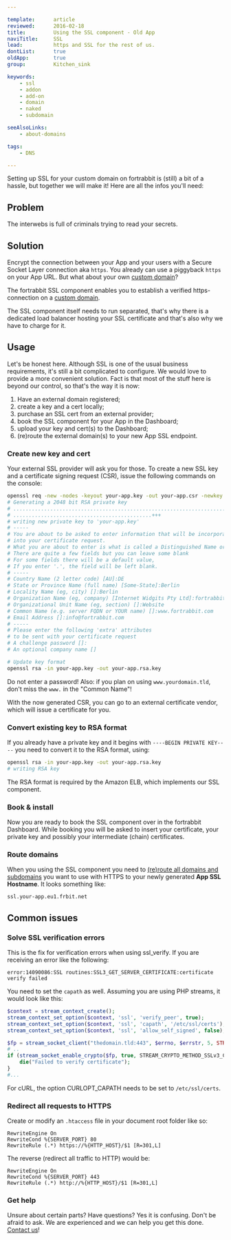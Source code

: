 ```yaml
---

template:      article
reviewed:      2016-02-18
title:         Using the SSL component - Old App
naviTitle:     SSL
lead:          https and SSL for the rest of us.
dontList:      true
oldApp:        true
group:         Kitchen_sink

keywords:
    - ssl
    - addon
    - add-on
    - domain
    - naked
    - subdomain

seeAlsoLinks:
    - about-domains

tags:
    - DNS

---
```


Setting up SSL for your custom domain on fortrabbit is (still) a bit of a hassle, but together we will make it! Here are all the infos you'll need:

## Problem

The interwebs is full of criminals trying to read your secrets.

## Solution

Encrypt the connection between your App and your users with a Secure Socket Layer connection aka `https`. You already can use a piggyback `https` on your App URL. But what about your own [custom domain](domains)?

The fortrabbit SSL component enables you to establish a verified https-connection on a [custom domain](domains).

The SSL component itself needs to run separated, that's why there is a dedicated load balancer hosting your SSL certificate and that's also why we have to charge for it.


## Usage

Let's be honest here. Although SSL is one of the usual business requirements, it's still a bit complicated to configure. We would love to provide a more convenient solution. Fact is that most of the stuff here is beyond our control, so that's the way it is now:

1. Have an external domain registered;
2. create a key and a cert locally;
3. purchase an SSL cert from an external provider;
4. book the SSL component for your App in the Dashboard;
4. upload your key and cert(s) to the Dashboard;
6. (re)route the external domain(s) to your new App SSL endpoint.



### Create new key and cert

Your external SSL provider will ask you for those. To create a new SSL key and a certificate signing request (CSR), issue the following commands on the console:

```bash
openssl req -new -nodes -keyout your-app.key -out your-app.csr -newkey rsa:2048
# Generating a 2048 bit RSA private key
# ..........................................................................................++
# .............................................+++
# writing new private key to 'your-app.key'
# -----
# You are about to be asked to enter information that will be incorporated
# into your certificate request.
# What you are about to enter is what is called a Distinguished Name or a DN.
# There are quite a few fields but you can leave some blank
# For some fields there will be a default value,
# If you enter '.', the field will be left blank.
# -----
# Country Name (2 letter code) [AU]:DE
# State or Province Name (full name) [Some-State]:Berlin
# Locality Name (eg, city) []:Berlin
# Organization Name (eg, company) [Internet Widgits Pty Ltd]:fortrabbit
# Organizational Unit Name (eg, section) []:Website
# Common Name (e.g. server FQDN or YOUR name) []:www.fortrabbit.com
# Email Address []:info@fortrabbit.com
# -----
# Please enter the following 'extra' attributes
# to be sent with your certificate request
# A challenge password []:
# An optional company name []

# Update key format
openssl rsa -in your-app.key -out your-app.rsa.key
```

Do not enter a password! Also: if you plan on using `www.yourdomain.tld`, don't miss the `www.` in the "Common Name"!

With the now generated CSR, you can go to an external certificate vendor, which will issue a certificate for you.


### Convert existing key to RSA format

If you already have a private key and it begins with `----BEGIN PRIVATE KEY----` you need to convert it to the RSA format, using:

```bash
openssl rsa -in your-app.key -out your-app.rsa.key
# writing RSA key
```

The RSA format is required by the Amazon ELB, which implements our SSL component.


### Book & install

Now you are ready to book the SSL component over in the fortrabbit Dashboard. While booking you will be asked to insert your certificate, your private key and possibly your intermediate (chain) certificates.

### Route domains

When you using the SSL component you need to [(re)route all domains and subdomains](domains#toc-route-a-custom-domain) you want to use with HTTPS to your newly generated **App SSL Hostname**. It looks something like:

`ssl.your-app.eu1.frbit.net`


## Common issues


### Solve SSL verification errors

This is the fix for verification errors when using ssl_verify. If you are receiving an error like the following:

```
error:14090086:SSL routines:SSL3_GET_SERVER_CERTIFICATE:certificate verify failed
```
You need to set the `capath` as well. Assuming you are using PHP streams, it would look like this:
```php
$context = stream_context_create();
stream_context_set_option($context, 'ssl', 'verify_peer', true);
stream_context_set_option($context, 'ssl', 'capath', '/etc/ssl/certs'); # <<< that's the one
stream_context_set_option($context, 'ssl', 'allow_self_signed', false);

$fp = stream_socket_client("thedomain.tld:443", $errno, $errstr, 5, STREAM_CLIENT_CONNECT, $context);
# ..
if (stream_socket_enable_crypto($fp, true, STREAM_CRYPTO_METHOD_SSLv3_CLIENT) === false) {
    die("Failed to verify certificate");
}
#...
```

For cURL, the option CURLOPT_CAPATH needs to be set to `/etc/ssl/certs`.


### Redirect all requests to HTTPS

Create or modify an `.htaccess` file in your document root folder like so:

```
RewriteEngine On
RewriteCond %{SERVER_PORT} 80
RewriteRule (.*) https://%{HTTP_HOST}/$1 [R=301,L]
```

The reverse (redirect all traffic to HTTP) would be:

```
RewriteEngine On
RewriteCond %{SERVER_PORT} 443
RewriteRule (.*) http://%{HTTP_HOST}/$1 [R=301,L]
```

### Get help

Unsure about certain parts? Have questions? Yes it is confusing. Don't be afraid to ask. We are experienced and we can help you get this done. [Contact us](http://www.fortrabbit.com/contact)!
